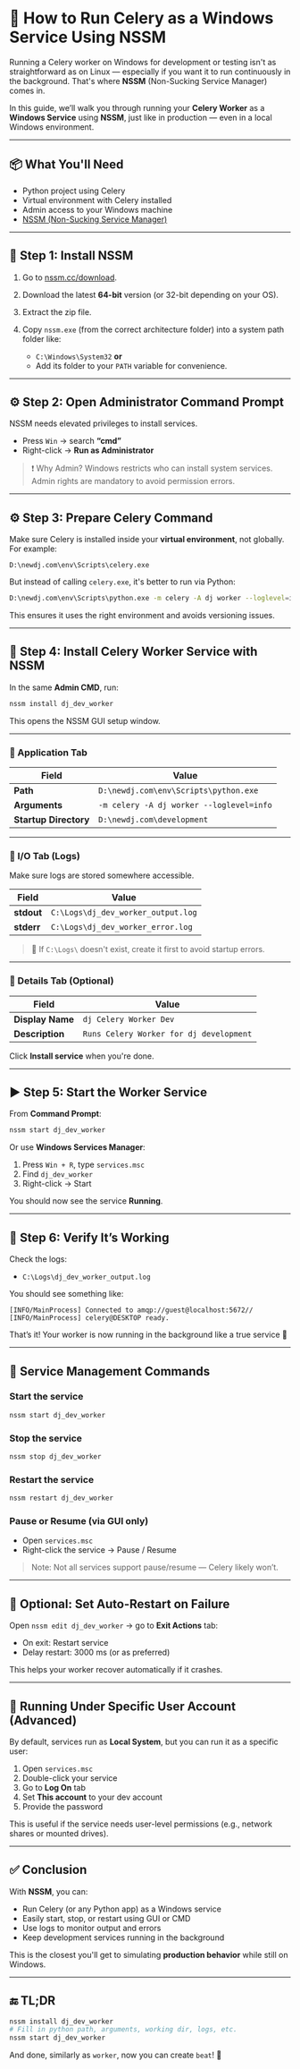# 🚀 How to Run Celery as a Windows Service Using NSSM

Running a Celery worker on Windows for development or testing isn't as straightforward as on Linux — especially if you want it to run continuously in the background. That's where **NSSM** (Non-Sucking Service Manager) comes in.

In this guide, we’ll walk you through running your **Celery Worker** as a **Windows Service** using **NSSM**, just like in production — even in a local Windows environment.

---

## 📦 What You'll Need

* Python project using Celery
* Virtual environment with Celery installed
* Admin access to your Windows machine
* [NSSM (Non-Sucking Service Manager)](https://nssm.cc/download)

---

## 📁 Step 1: Install NSSM

1. Go to [nssm.cc/download](https://nssm.cc/download).
2. Download the latest **64-bit** version (or 32-bit depending on your OS).
3. Extract the zip file.
4. Copy `nssm.exe` (from the correct architecture folder) into a system path folder like:

   * `C:\Windows\System32` **or**
   * Add its folder to your `PATH` variable for convenience.

---

## ⚙️ Step 2: Open Administrator Command Prompt

NSSM needs elevated privileges to install services.

* Press `Win` → search **“cmd”**
* Right-click → **Run as Administrator**

> ❗ Why Admin? Windows restricts who can install system services. Admin rights are mandatory to avoid permission errors.

---

## ⚙️ Step 3: Prepare Celery Command

Make sure Celery is installed inside your **virtual environment**, not globally. For example:

```
D:\newdj.com\env\Scripts\celery.exe
```

But instead of calling `celery.exe`, it's better to run via Python:

```bash
D:\newdj.com\env\Scripts\python.exe -m celery -A dj worker --loglevel=info
```

This ensures it uses the right environment and avoids versioning issues.

---

## 🧰 Step 4: Install Celery Worker Service with NSSM

In the same **Admin CMD**, run:

```cmd
nssm install dj_dev_worker
```

This opens the NSSM GUI setup window.

---

### 🔧 Application Tab

| Field                 | Value                                      |
| --------------------- | ------------------------------------------ |
| **Path**              | `D:\newdj.com\env\Scripts\python.exe`    |
| **Arguments**         | `-m celery -A dj worker --loglevel=info` |
| **Startup Directory** | `D:\newdj.com\development`               |

---

### 📄 I/O Tab (Logs)

Make sure logs are stored somewhere accessible.

| Field      | Value                                |
| ---------- | ------------------------------------ |
| **stdout** | `C:\Logs\dj_dev_worker_output.log` |
| **stderr** | `C:\Logs\dj_dev_worker_error.log`  |

> 🔸 If `C:\Logs\` doesn't exist, create it first to avoid startup errors.

---

### 📝 Details Tab (Optional)

| Field            | Value                                     |
| ---------------- | ----------------------------------------- |
| **Display Name** | `dj Celery Worker Dev`                  |
| **Description**  | `Runs Celery Worker for dj development` |

Click **Install service** when you're done.

---

## ▶️ Step 5: Start the Worker Service

From **Command Prompt**:

```cmd
nssm start dj_dev_worker
```

Or use **Windows Services Manager**:

1. Press `Win + R`, type `services.msc`
2. Find `dj_dev_worker`
3. Right-click → Start

You should now see the service **Running**.

---

## 📌 Step 6: Verify It’s Working

Check the logs:

* `C:\Logs\dj_dev_worker_output.log`

You should see something like:

```
[INFO/MainProcess] Connected to amqp://guest@localhost:5672//
[INFO/MainProcess] celery@DESKTOP ready.
```

That’s it! Your worker is now running in the background like a true service 💪

---

## 🔁 Service Management Commands

### Start the service

```cmd
nssm start dj_dev_worker
```

### Stop the service

```cmd
nssm stop dj_dev_worker
```

### Restart the service

```cmd
nssm restart dj_dev_worker
```

### Pause or Resume (via GUI only)

* Open `services.msc`
* Right-click the service → Pause / Resume

> Note: Not all services support pause/resume — Celery likely won’t.

---

## 🔧 Optional: Set Auto-Restart on Failure

Open `nssm edit dj_dev_worker` → go to **Exit Actions** tab:

* On exit: Restart service
* Delay restart: 3000 ms (or as preferred)

This helps your worker recover automatically if it crashes.

---

## 🔐 Running Under Specific User Account (Advanced)

By default, services run as **Local System**, but you can run it as a specific user:

1. Open `services.msc`
2. Double-click your service
3. Go to **Log On** tab
4. Set **This account** to your dev account
5. Provide the password

This is useful if the service needs user-level permissions (e.g., network shares or mounted drives).

---

## ✅ Conclusion

With **NSSM**, you can:

* Run Celery (or any Python app) as a Windows service
* Easily start, stop, or restart using GUI or CMD
* Use logs to monitor output and errors
* Keep development services running in the background

This is the closest you'll get to simulating **production behavior** while still on Windows.

---

## 🔚 TL;DR

```bash
nssm install dj_dev_worker
# Fill in python path, arguments, working dir, logs, etc.
nssm start dj_dev_worker
```

And done, similarly as `worker`, now you can create `beat`! 🎉
